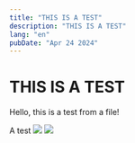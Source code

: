 ```yaml
---
title: "THIS IS A TEST"
description: "THIS IS A TEST"
lang: "en"
pubDate: "Apr 24 2024"
---
```


# THIS IS A TEST

Hello, this is a test from a file!

A test
![](/portfolio/blog/bouger/AMI_image_id_copy.png)
![](/portfolio/blog/bouger/AMI_image_id_copy_2.png)
